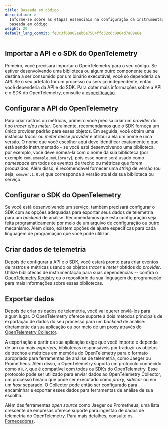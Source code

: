 ```yaml
---
title: Baseada em código
description: >-
  Informe-se sobre as etapas essenciais na configuração da instrumentação
  baseada em código
weight: 20
default_lang_commit: fe0c3f68902aeb6e7584ffc32c6c8964d7a89e6e
---
```


## Importar a API e o SDK do OpenTelemetry

Primeiro, você precisará importar o OpenTelemetry para o seu código. Se estiver
desenvolvendo uma biblioteca ou algum outro componente que se destina a ser
consumido por um binário executável, você só dependeria da API. Se o seu
artefato for um processo ou serviço independente, então você dependeria da API e
do SDK. Para obter mais informações sobre a API e o SDK do OpenTelemetry,
consulte a [especificação](/docs/specs/otel/).

## Configurar a API do OpenTelemetry

Para criar rastros ou métricas, primeiro você precisa criar um _provider_ do tipo _tracer_
e/ou _meter_. Geralmente, recomendamos que o SDK forneça um único provider padrão
para esses objetos. Em seguida, você obtém uma instância _tracer_ ou _meter_ desse
_provider_ e atribui a ela um nome e uma versão. O nome que você escolher aqui
deve identificar exatamente o que está sendo instrumentado - se você está
desenvolvendo uma biblioteca, por exemplo, você deve nomeá-la com o nome da sua
biblioteca (por exemplo `com.example.myLibrary`), pois esse nome será usado como
_namespace_ em todos os eventos de trecho ou métricas que forem produzidos. Além
disso, é recomendável fornecer uma _string_ de versão (ou seja, `semver:1.0.0`)
que corresponda à versão atual da sua biblioteca ou serviço.

## Configurar o SDK do OpenTelemetry

Se você está desenvolvendo um serviço, também precisará configurar o
SDK com as opções adequadas para exportar seus dados de telemetria para um
_backend_ de análise. Recomendamos que esta configuração seja feita
programaticamente por meio de um arquivo de configuração ou outro mecanismo.
Além disso, existem opções de ajuste específicas para cada linguagem de
programação que você pode utilizar.

## Criar dados de telemetria

Depois de configurar a API e o SDK, você estará pronto para criar eventos de
rastros e métricas usando os objetos _tracer_ e _meter_ obtidos do _provider_. Utilize
bibliotecas de instrumentação para suas dependências -- confira o
[OpenTelemetry Registry](/ecosystem/registry/) ou o repositório da sua linguagem
de programação para mais informações sobre essas bibliotecas.

## Exportar dados

Depois de criar os dados de telemetria, você vai querer enviá-los para algum
lugar. O OpenTelemetry oferece suporte a dois métodos principais de exportação
de dados do seu processo para um _backend_ de análise: diretamente da sua
aplicação ou por meio de um proxy através do
[OpenTelemetry Collector](/docs/collector).

A exportação a partir da sua aplicação exige que você importe e dependa de um
ou mais _exporters_, bibliotecas responsáveis por traduzir os objetos de
trechos e métricas em memória do OpenTelemetry para o formato apropriado para
ferramentas de análise de telemetria, como Jaeger ou Prometheus. Além disso,
o OpenTelemetry suporta um protocolo conhecido como `OTLP`, que é compatível
com todos os SDKs do OpenTelemetry. Esse protocolo pode ser utilizado para
enviar dados ao OpenTelemetry Collector, um processo binário que pode ser
executado como _proxy_, _sidecar_ ou em um _host_ separado. O Collector pode
então ser configurado para encaminhar e exportar esses dados para ferramentas
de análise de sua escolha.

Além das ferramentas _open source_ como Jaeger ou Prometheus, uma lista crescente
de empresas oferece suporte para ingestão de dados de telemetria do
OpenTelemetry. Para mais detalhes, consulte os
[Fornecedores](/ecosystem/vendors/).
